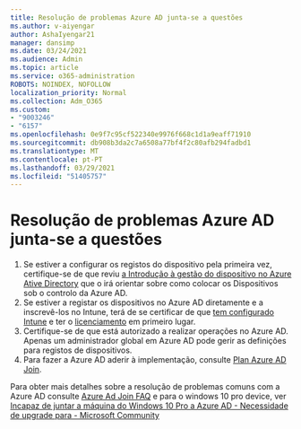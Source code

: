 ```yaml
---
title: Resolução de problemas Azure AD junta-se a questões
ms.author: v-aiyengar
author: AshaIyengar21
manager: dansimp
ms.date: 03/24/2021
ms.audience: Admin
ms.topic: article
ms.service: o365-administration
ROBOTS: NOINDEX, NOFOLLOW
localization_priority: Normal
ms.collection: Adm_O365
ms.custom:
- "9003246"
- "6157"
ms.openlocfilehash: 0e9f7c95cf522340e9976f668c1d1a9eaff71910
ms.sourcegitcommit: db908b3da2c7a6508a77bf4f2c80afb294fadbd1
ms.translationtype: MT
ms.contentlocale: pt-PT
ms.lasthandoff: 03/29/2021
ms.locfileid: "51405757"
---
```

# <a name="troubleshoot-azure-ad-join-issues"></a>Resolução de problemas Azure AD junta-se a questões

1. Se estiver a configurar os registos do dispositivo pela primeira vez, certifique-se de que reviu [a Introdução à gestão do dispositivo no Azure Ative Directory](https://docs.microsoft.com/azure/active-directory/devices/overview) que o irá orientar sobre como colocar os Dispositivos sob o controlo da Azure AD. 
1. Se estiver a registar os dispositivos no Azure AD diretamente e a inscrevê-los no Intune, terá de se certificar de que [tem configurado Intune](https://docs.microsoft.com/mem/intune/enrollment/device-enrollment) e ter o [licenciamento](https://docs.microsoft.com/mem/intune/fundamentals/licenses-assign) em primeiro lugar.
1. Certifique-se de que está autorizado a realizar operações no Azure AD. Apenas um administrador global em Azure AD pode gerir as definições para registos de dispositivos.
1. Para fazer a Azure AD aderir à implementação, consulte [Plan Azure AD Join](https://docs.microsoft.com/azure/active-directory/devices/azureadjoin-plan).

Para obter mais detalhes sobre a resolução de problemas comuns com a Azure AD consulte [Azure Ad Join FAQ](https://docs.microsoft.com/azure/active-directory/devices/faq#azure-ad-join-faq) e para o windows 10 pro device, ver [Incapaz de juntar a máquina do Windows 10 Pro a Azure AD - Necessidade de upgrade para - Microsoft Community](https://answers.microsoft.com/en-us/msoffice/forum/msoffice_install-mso_win10-mso_365hp/unable-to-join-windows-10-pro-machine-to-azure-ad/abb1ca7d-b317-45ec-a628-e1c10eae2900)
